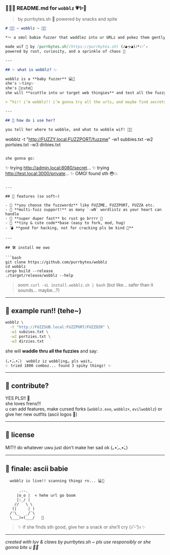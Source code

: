 
### 🌸✨💗 README.md for `wobblz` 💗✨🌸  
> by purrbytes.sh 🐾 powered by snacks and spite

```markdown
# 🐧💖 ~ wobblz ~ 💖🐧

*～ a smol babie fuzzer that waddlez into ur URLz and pokez them gently 🥺💕 ～*

made wif 💅 by [purrbytes.sh](https://purrbytes.sh) (ﾉ◕ヮ◕)ﾉ*:･ﾟ✧  
powered by rust, curiosity, and a sprinkle of chaos 💫

---

## ✨ what is wobblz? ✨

wobblz is a **baby fuzzer** 💻💨  
she's ✨tiny✨  
she's 🍰cute🍰  
she will **scuttle into ur target web thingies** and test all the fuzzy bits you give her!! 🥹

> “hi!! i’m wobblz!! i’m gonna try all the urls… and maybe find secrets... heehee~ (´｡• ᵕ •｡`) ♡”

---

## 🌈 how do i use her?

you tell her where to wobble, and what to wobble wif! 🐧💼

```
wobblz -t "http://FUZZY.local:FUZZPORT/fuzzme" -w1 subbies.txt -w2 portsies.txt -w3 dirbies.txt
```

she gonna go:
```
✨ trying http://admin.local:8080/secret...
✨ trying http://test.local:3000/private...
✨ OMG! found sth 😳💥
```

---

## 🎀 features (so soft~)

- 💅 **you choose the fuzzwordz** like FUZZME, FUZZPORT, FUZZA etc.
- 🐾 **multi-fuzz support!** as many `-wN` wordlistz as your heart can handle
- 💌 **super duper fast** bc rust go brrrr 💨
- 🌸 **tiny & cute code**base (easy to fork, mod, hug)
- 💣 **good for hacking, not for cracking pls be kind 🙏**

---

## 🛠️ install me owo

```bash
git clone https://github.com/purrbytes/wobblz
cd wobblz
cargo build --release
./target/release/wobblz --help
```

> soon: `curl -sL install.wobblz.sh | bash` (but like… safer than it sounds… maybe...?)

---

## 🧃 example run!! (tehe~)

```bash
wobblz \
  -t "http://FUZZSUB.local:FUZZPORT/FUZZDIR" \
  -w1 subzies.txt \
  -w2 portzies.txt \
  -w3 dirzies.txt
```

she will **waddle thru all the fuzzies** and say:

```
(｡•́︿•̀｡)  wobblz iz wobbling… pls wait…
✨ tried 1800 comboz... found 3 spiky thingz! ✨
```

---

## 🧸 contribute?

YES PLS!! 🐾  
she loves frens!!!  
u can add features, make cursed forks (`wobblz.exe`, `wobblz+`, `evilwobblz`) or give her new outfits (ascii logos 👀)

---

## 🍓 license

MIT!! do whatever uwu just don’t make her sad ok (｡•́︿•̀｡)

---

## 💖 finale: ascii babie

```
  wobblz is live!! scanning thingz rn... 💻🧠

      .--.
     |o_o |  < hehe url go boom
     |:_/ |
    //   \ \
   (|     | )
  /'\_   _/`\
  \___)=(___/   🍓

```

> ✨ if she finds sth good, give her a snack or she’ll cry (ง'̀-'́)ง ✨

---

*created with luv & claws by purrbytes.sh ~ pls use responsibly or she gonna bite u 🦷💥*
```

